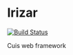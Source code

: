 # Irizar

[![Build Status](https://travis-ci.com/gstn-caruso/irizar.svg?branch=master)](https://travis-ci.com/gstn-caruso/irizar)

Cuis web framework
